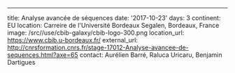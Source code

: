 ---
title: Analyse avancée de séquences
date: '2017-10-23'
days: 3
continent: EU
location: Carreire de l'Université Bordeaux Segalen, Bordeaux, France
image: /src//use/cbib-galaxy/cbib-logo-300.png
location_url: https://www.cbib.u-bordeaux.fr/
external_url: http://cnrsformation.cnrs.fr/stage-17012-Analyse-avancee-de-sequences.html?axe=65
contact: Aurélien Barré, Raluca Uricaru, Benjamin Dartigues 
